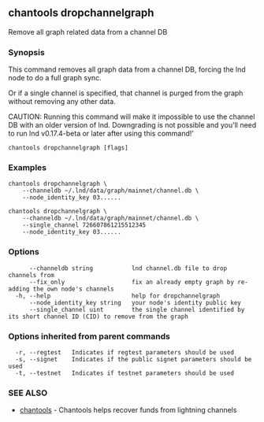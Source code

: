 ## chantools dropchannelgraph

Remove all graph related data from a channel DB

### Synopsis

This command removes all graph data from a channel DB,
forcing the lnd node to do a full graph sync.

Or if a single channel is specified, that channel is purged from the graph
without removing any other data.

CAUTION: Running this command will make it impossible to use the channel DB
with an older version of lnd. Downgrading is not possible and you'll need to
run lnd v0.17.4-beta or later after using this command!'

```
chantools dropchannelgraph [flags]
```

### Examples

```
chantools dropchannelgraph \
	--channeldb ~/.lnd/data/graph/mainnet/channel.db \
	--node_identity_key 03......

chantools dropchannelgraph \
	--channeldb ~/.lnd/data/graph/mainnet/channel.db \
	--single_channel 726607861215512345
	--node_identity_key 03......
```

### Options

```
      --channeldb string           lnd channel.db file to drop channels from
      --fix_only                   fix an already empty graph by re-adding the own node's channels
  -h, --help                       help for dropchannelgraph
      --node_identity_key string   your node's identity public key
      --single_channel uint        the single channel identified by its short channel ID (CID) to remove from the graph
```

### Options inherited from parent commands

```
  -r, --regtest   Indicates if regtest parameters should be used
  -s, --signet    Indicates if the public signet parameters should be used
  -t, --testnet   Indicates if testnet parameters should be used
```

### SEE ALSO

* [chantools](chantools.md)	 - Chantools helps recover funds from lightning channels

